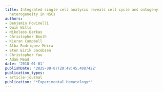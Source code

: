 ```yaml
---
title: Integrated single cell analysis reveals cell cycle and ontogeny related transcriptional
  heterogeneity in HSCs
authors:
- Benjamin Povinelli
- Quin Wills
- Nikolaos Barkas
- Christopher Booth
- Kieran Campbell
- Alba Rodriguez-Meira
- Sten Eirik Jacobsen
- Christopher Yau
- Adam Mead
date: '2018-01-01'
publishDate: '2025-08-07T20:48:45.408742Z'
publication_types:
- article-journal
publication: '*Experimental Hematology*'
---
```

